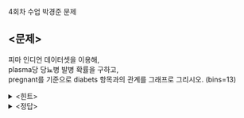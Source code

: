 4회차 수업 박경준 문제

## **<문제>**
피마 인디언 데이터셋을 이용해, </br>
plasma당 당뇨병 발병 확률을 구하고, </br>
pregnant를 기준으로 diabets 항목과의 관계를 그래프로 그리시오. (bins=13)

<details><summary><힌트></summary>
<p>

```python
p.142-145
```

</p>
</details>

<details><summary><정답></summary>
<p>
  
```python
import pandas as pd
import matplotlib.pyplot as plt
import seaborn as sns

!git clone https://github.com/taehojo/data.git
df = pd.read_csv('./data/pima-indians-diabetes3.csv')

print(df[['plasma','diabetes']].groupby(['plasma'],as_index=False).mean().sort_values(by='plasma',ascending=True))

grid=sns.FacetGrid(df,col='diabetes')
grid.map(plt.hist,'pregnant',bins=13)
plt.show
```
<br/>
<img width="665" alt="image" src="https://github.com/sejongsmarcle/2024_Winter_Ai_study/assets/128224810/7291b486-3d77-41f4-8a81-ff4086fd4367">
<br/>

</p>
</details>
